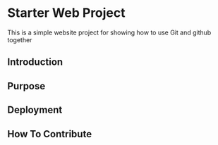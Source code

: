 # Starter Web Project
This is a simple website project for showing how to use Git and github together

## Introduction


## Purpose

## Deployment

## How To Contribute


